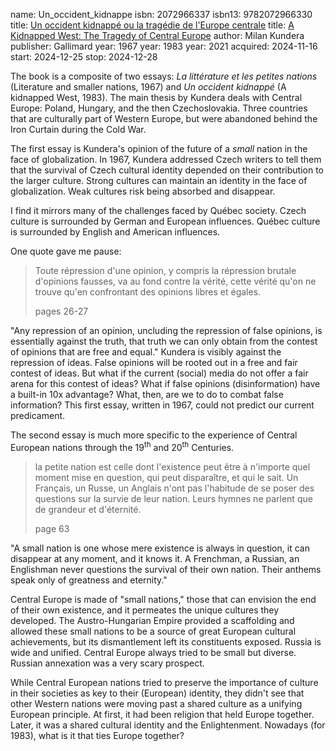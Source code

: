 name: Un_occident_kidnappe
isbn: 2072966337
isbn13: 9782072966330
title: [Un occident kidnapp&eacute; ou la trag&eacute;die de l'Europe centrale](https://a.co/d/3PPWDXp)
title: [A Kidnapped West: The Tragedy of Central Europe](https://a.co/d/78zLasa)
author: Milan Kundera
publisher: Gallimard
year: 1967
year: 1983
year: 2021
acquired: 2024-11-16
start: 2024-12-25
stop: 2024-12-28

The book is a composite of two essays: _La litt&eacute;rature et les petites
nations_ (Literature and smaller nations, 1967) and _Un occident
kidnapp&eacute;_ (A kidnapped West, 1983).  The main thesis by Kundera deals
with Central Europe: Poland, Hungary, and the then Czechoslovakia.  Three
countries that are culturally part of Western Europe, but were abandoned behind
the Iron Curtain during the Cold War.

The first essay is Kundera's opinion of the future of a _small_ nation in the
face of globalization.  In 1967, Kundera addressed Czech writers to tell them
that the survival of Czech cultural identity depended on their contribution to
the larger culture.  Strong cultures can maintain an identity in the face of
globalization.  Weak cultures risk being absorbed and disappear.

I find it mirrors many of the challenges faced by Qu&eacute;bec society.  Czech
culture is surrounded by German and European influences.  Qu&eacute;bec culture
is surrounded by English and American influences.

One quote gave me pause:

> Toute r&eacute;pression d'une opinion, y compris la r&eacute;pression brutale
> d'opinions fausses, va au fond contre la v&eacute;rit&eacute;, cette
> v&eacute;rit&eacute; qu'on ne trouve qu'en confrontant des opinions libres et
> &eacute;gales.
> <footer>pages 26-27</footer>

"Any repression of an opinion, uncluding the repression of false opinions, is
essentially against the truth, that truth we can only obtain from the
contest of opinions that are free and equal."  Kundera is visibly against the
repression of ideas.  False opinions will be rooted out in a free and fair
contest of ideas.  But what if the current (social) media do not offer a fair
arena for this contest of ideas?  What if false opinions (disinformation) have a
built-in 10x advantage?  What, then, are we to do to combat false information?
This first essay, written in 1967, could not predict our current predicament.

The second essay is much more specific to the experience of Central European
nations through the 19<sup>th</sup> and 20<sup>th</sup> Centuries.

> la petite nation est celle dont l'existence peut &ecirc;tre &agrave; n'importe
> quel moment mise en question, qui peut dispara&icirc;tre, et qui le sait.  Un
> Fran&ccedil;ais, un Russe, un Anglais n'ont pas l'habitude de se poser des
> questions sur la survie de leur nation.  Leurs hymnes ne parlent que de
> grandeur et d'&eacute;ternit&eacute;.
> <footer>page 63</footer>

"A small nation is one whose mere existence is always in question, it can
disappear at any moment, and it knows it.  A Frenchman, a Russian, an Englishman
never questions the survival of their own nation.  Their anthems speak only of
greatness and eternity."

Central Europe is made of "small nations," those that can envision the end of
their own existence, and it permeates the unique cultures they developed. The
Austro-Hungarian Empire provided a scaffolding and allowed these small nations
to be a source of great European cultural achievements, but its dismantlement
left its constituents exposed.  Russia is wide and unified.  Central Europe
always tried to be small but diverse.  Russian annexation was a very scary
prospect.

While Central European nations tried to preserve the importance of culture in
their societies as key to their (European) identity, they didn't see that other
Western nations were moving past a shared culture as a unifying European
principle.  At first, it had been religion that held Europe together.  Later, it
was a shared cultural identity and the Enlightenment.  Nowadays (for 1983), what
is it that ties Europe together?
